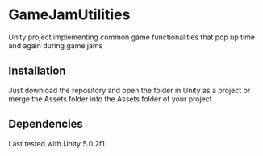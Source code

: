 # GameJamUtilities
Unity project implementing common game functionalities that pop up time and again during game jams

## Installation
Just download the repository and open the folder in Unity as a project or merge the Assets folder into the Assets folder of your project

## Dependencies
Last tested with Unity 5.0.2f1
